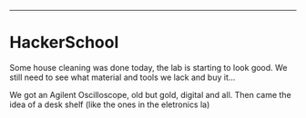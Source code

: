 ***
# HackerSchool
Some house cleaning was done today, the lab is starting to look good. We still need to see what material and tools we lack and buy it...

We got an Agilent Oscilloscope, old but gold, digital and all. Then came the idea of a desk shelf (like the ones in the eletronics la)